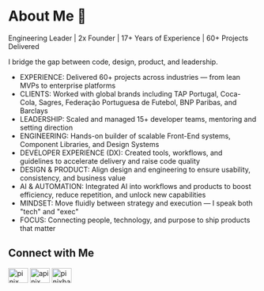 # About Me 👋

Engineering Leader | 2x Founder | 17+ Years of Experience | 60+ Projects Delivered

I bridge the gap between code, design, product, and leadership.

- EXPERIENCE: Delivered 60+ projects across industries — from lean MVPs to enterprise platforms
- CLIENTS: Worked with global brands including TAP Portugal, Coca-Cola, Sagres, Federação Portuguesa de Futebol, BNP Paribas, and Barclays
- LEADERSHIP: Scaled and managed 15+ developer teams, mentoring and setting direction
- ENGINEERING: Hands-on builder of scalable Front-End systems, Component Libraries, and Design Systems
- DEVELOPER EXPERIENCE (DX): Created tools, workflows, and guidelines to accelerate delivery and raise code quality
- DESIGN & PRODUCT: Align design and engineering to ensure usability, consistency, and business value
- AI & AUTOMATION: Integrated AI into workflows and products to boost efficiency, reduce repetition, and unlock new capabilities
- MINDSET: Move fluidly between strategy and execution — I speak both "tech" and "exec"
- FOCUS: Connecting people, technology, and purpose to ship products that matter

## Connect with Me

<p align="left">
  <a href="https://linkedin.com/in/pinix" target="blank"><img align="center" src="https://raw.githubusercontent.com/rahuldkjain/github-profile-readme-generator/master/src/images/icons/Social/linked-in-alt.svg" alt="pinix" height="30" width="40" /></a>
  <a href="https://twitter.com/apinix" target="blank"><img align="center" src="https://raw.githubusercontent.com/rahuldkjain/github-profile-readme-generator/master/src/images/icons/Social/twitter.svg" alt="apinix" height="30" width="40" /></a>
  <a href="https://instagram.com/pinixband" target="blank"><img align="center" src="https://raw.githubusercontent.com/rahuldkjain/github-profile-readme-generator/master/src/images/icons/Social/instagram.svg" alt="pinixband" height="30" width="40" /></a>
</p>
